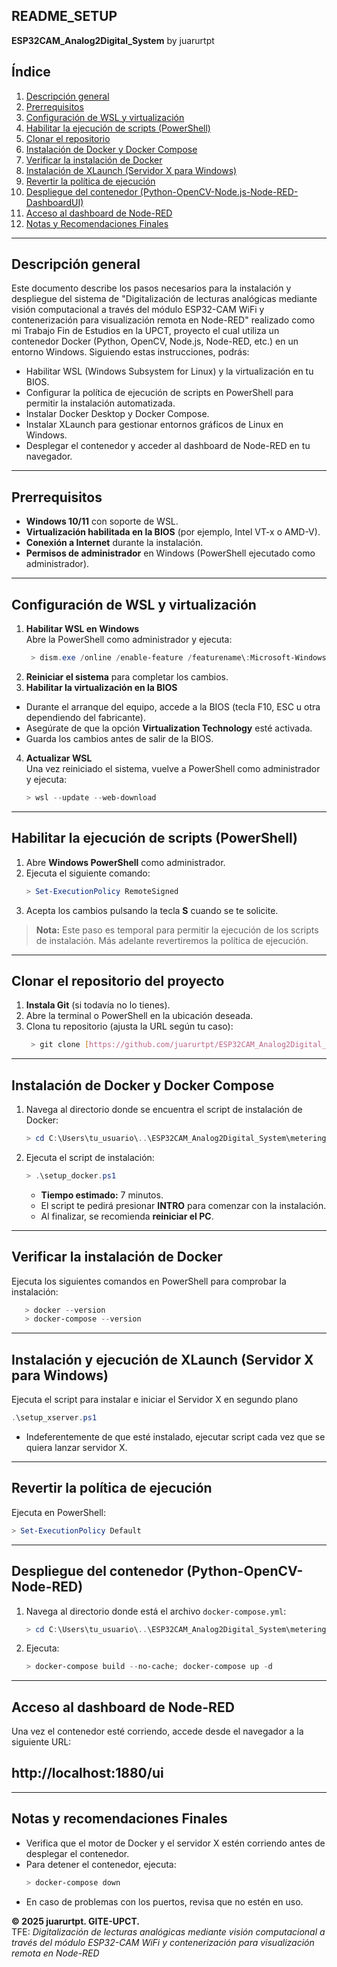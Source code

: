 ## **README\_SETUP**
**ESP32CAM_Analog2Digital_System** by juarurtpt

## Índice

1. [Descripción general](#descripción-general)
2. [Prerrequisitos](#prerrequisitos)
3. [Configuración de WSL y virtualización](#configuración-de-wsl-y-virtualización)
4. [Habilitar la ejecución de scripts (PowerShell)](#habilitar-la-ejecución-de-scripts-powershell)
5. [Clonar el repositorio](#clonar-el-repositorio)
6. [Instalación de Docker y Docker Compose](#instalación-de-docker-y-docker-compose)
7. [Verificar la instalación de Docker](#verificar-la-instalación-de-docker)
8. [Instalación de XLaunch (Servidor X para Windows)](#instalación-de-xlaunch-servidor-x-para-windows)
9. [Revertir la política de ejecución](#revertir-la-política-de-ejecución)
10. [Despliegue del contenedor (Python-OpenCV-Node.js-Node-RED-DashboardUI)](#despliegue-del-contenedor-python-nodejs-node-red)
11. [Acceso al dashboard de Node-RED](#acceso-al-dashboard-de-node-red)
12. [Notas y Recomendaciones Finales](#notas-y-recomendaciones-finales)

---

## Descripción general

Este documento describe los pasos necesarios para la instalación y despliegue del sistema de "Digitalización de lecturas analógicas mediante visión computacional a través del módulo ESP32-CAM WiFi y contenerización para visualización remota en Node-RED" realizado como mi Trabajo Fin de Estudios en la UPCT, proyecto el cual utiliza un contenedor Docker (Python, OpenCV, Node.js, Node-RED, etc.) en un entorno Windows. Siguiendo estas instrucciones, podrás:

- Habilitar WSL (Windows Subsystem for Linux) y la virtualización en tu BIOS.
- Configurar la política de ejecución de scripts en PowerShell para permitir la instalación automatizada.
- Instalar Docker Desktop y Docker Compose.
- Instalar XLaunch para gestionar entornos gráficos de Linux en Windows.
- Desplegar el contenedor y acceder al dashboard de Node-RED en tu navegador.

---

## Prerrequisitos

- **Windows 10/11** con soporte de WSL.
- **Virtualización habilitada en la BIOS** (por ejemplo, Intel VT-x o AMD-V).
- **Conexión a Internet** durante la instalación.
- **Permisos de administrador** en Windows (PowerShell ejecutado como administrador).

---

## Configuración de WSL y virtualización

1. **Habilitar WSL en Windows**\
   Abre la PowerShell como administrador y ejecuta:
   ```powershell
    > dism.exe /online /enable-feature /featurename\:Microsoft-Windows-Subsystem-Linux /all /norestart
   ````
2. **Reiniciar el sistema** para completar los cambios.
3. **Habilitar la virtualización en la BIOS**  
- Durante el arranque del equipo, accede a la BIOS (tecla F10, ESC u otra dependiendo del fabricante).
- Asegúrate de que la opción **Virtualization Technology** esté activada.
- Guarda los cambios antes de salir de la BIOS.
4. **Actualizar WSL**  
Una vez reiniciado el sistema, vuelve a PowerShell como administrador y ejecuta:
    ```powershell
    > wsl --update --web-download
    ````

---

## Habilitar la ejecución de scripts (PowerShell)

1. Abre **Windows PowerShell** como administrador.
2. Ejecuta el siguiente comando:
   ```powershell
   > Set-ExecutionPolicy RemoteSigned
   ```
3. Acepta los cambios pulsando la tecla **S** cuando se te solicite.

> **Nota:** Este paso es temporal para permitir la ejecución de los scripts de instalación. Más adelante revertiremos la política de ejecución.

---

## Clonar el repositorio del proyecto

1. **Instala Git** (si todavía no lo tienes).
2. Abre la terminal o PowerShell en la ubicación deseada.
3. Clona tu repositorio (ajusta la URL según tu caso):
   ```bash
    > git clone [https://github.com/juarurtpt/ESP32CAM_Analog2Digital_System.git](https://github.com/juarurtpt/ESP32CAM_Analog2Digital_System.git)
    ````

---

## Instalación de Docker y Docker Compose
1. Navega al directorio donde se encuentra el script de instalación de Docker:
    ```powershell
    > cd C:\Users\tu_usuario\..\ESP32CAM_Analog2Digital_System\metering_container
    ````

2. Ejecuta el script de instalación:
   ```powershell
   > .\setup_docker.ps1
   ```
   - **Tiempo estimado:** 7 minutos.
   - El script te pedirá presionar **INTRO** para comenzar con la instalación.
   - Al finalizar, se recomienda **reiniciar el PC**.

---

## Verificar la instalación de Docker

Ejecuta los siguientes comandos en PowerShell para comprobar la instalación:
    
```powershell
   > docker --version
   > docker-compose --version
   ```
    
---

## Instalación y ejecución de XLaunch (Servidor X para Windows)

Ejecuta el script para instalar e iniciar el Servidor X en segundo plano
   ```powershell
   .\setup_xserver.ps1
   ```
- Indeferentemente de que esté instalado, ejecutar script cada vez que se quiera lanzar servidor X.

---

## Revertir la política de ejecución

Ejecuta en PowerShell:

```powershell
> Set-ExecutionPolicy Default
```

---

## Despliegue del contenedor (Python-OpenCV-Node-RED)

1. Navega al directorio donde está el archivo `docker-compose.yml`:
   ```powershell
   > cd C:\Users\tu_usuario\..\ESP32CAM_Analog2Digital_System\metering_container
   ```
2. Ejecuta:
   ```powershell
   > docker-compose build --no-cache; docker-compose up -d
   ```

---

## Acceso al dashboard de Node-RED

Una vez el contenedor esté corriendo, accede desde el navegador a la siguiente URL: 
## http://localhost:1880/ui


---

## Notas y recomendaciones Finales

- Verifica que el motor de Docker y el servidor X estén corriendo antes de desplegar el contenedor.
- Para detener el contenedor, ejecuta:
  ```powershell
  > docker-compose down
  ```
- En caso de problemas con los puertos, revisa que no estén en uso.

**© 2025 juarurtpt. GITE-UPCT.**\
TFE: *Digitalización de lecturas analógicas mediante visión computacional a través del módulo ESP32-CAM WiFi y contenerización para visualización remota en Node-RED* 

